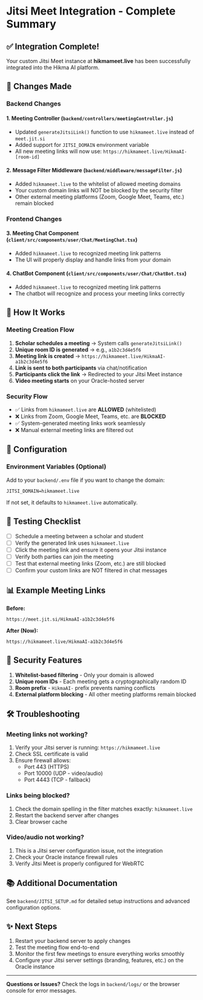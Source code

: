 # Jitsi Meet Integration - Complete Summary

## ✅ Integration Complete!

Your custom Jitsi Meet instance at **hikmameet.live** has been successfully integrated into the Hikma AI platform.

## 🔧 Changes Made

### Backend Changes

#### 1. **Meeting Controller** (`backend/controllers/meetingController.js`)
- Updated `generateJitsiLink()` function to use `hikmameet.live` instead of `meet.jit.si`
- Added support for `JITSI_DOMAIN` environment variable
- All new meeting links will now use: `https://hikmameet.live/HikmaAI-[room-id]`

#### 2. **Message Filter Middleware** (`backend/middleware/messageFilter.js`)
- Added `hikmameet.live` to the whitelist of allowed meeting domains
- Your custom domain links will NOT be blocked by the security filter
- Other external meeting platforms (Zoom, Google Meet, Teams, etc.) remain blocked

### Frontend Changes

#### 3. **Meeting Chat Component** (`client/src/components/user/Chat/MeetingChat.tsx`)
- Added `hikmameet.live` to recognized meeting link patterns
- The UI will properly display and handle links from your domain

#### 4. **ChatBot Component** (`client/src/components/user/Chat/ChatBot.tsx`)
- Added `hikmameet.live` to recognized meeting link patterns
- The chatbot will recognize and process your meeting links correctly

## 🚀 How It Works

### Meeting Creation Flow

1. **Scholar schedules a meeting** → System calls `generateJitsiLink()`
2. **Unique room ID is generated** → e.g., `a1b2c3d4e5f6`
3. **Meeting link is created** → `https://hikmameet.live/HikmaAI-a1b2c3d4e5f6`
4. **Link is sent to both participants** via chat/notification
5. **Participants click the link** → Redirected to your Jitsi Meet instance
6. **Video meeting starts** on your Oracle-hosted server

### Security Flow

- ✅ Links from `hikmameet.live` are **ALLOWED** (whitelisted)
- ❌ Links from Zoom, Google Meet, Teams, etc. are **BLOCKED**
- ✅ System-generated meeting links work seamlessly
- ❌ Manual external meeting links are filtered out

## 📝 Configuration

### Environment Variables (Optional)

Add to your `backend/.env` file if you want to change the domain:

```env
JITSI_DOMAIN=hikmameet.live
```

If not set, it defaults to `hikmameet.live` automatically.

## 🧪 Testing Checklist

- [ ] Schedule a meeting between a scholar and student
- [ ] Verify the generated link uses `hikmameet.live`
- [ ] Click the meeting link and ensure it opens your Jitsi instance
- [ ] Verify both parties can join the meeting
- [ ] Test that external meeting links (Zoom, etc.) are still blocked
- [ ] Confirm your custom links are NOT filtered in chat messages

## 📊 Example Meeting Links

**Before:**
```
https://meet.jit.si/HikmaAI-a1b2c3d4e5f6
```

**After (Now):**
```
https://hikmameet.live/HikmaAI-a1b2c3d4e5f6
```

## 🔐 Security Features

1. **Whitelist-based filtering** - Only your domain is allowed
2. **Unique room IDs** - Each meeting gets a cryptographically random ID
3. **Room prefix** - `HikmaAI-` prefix prevents naming conflicts
4. **External platform blocking** - All other meeting platforms remain blocked

## 🛠️ Troubleshooting

### Meeting links not working?
1. Verify your Jitsi server is running: `https://hikmameet.live`
2. Check SSL certificate is valid
3. Ensure firewall allows:
   - Port 443 (HTTPS)
   - Port 10000 (UDP - video/audio)
   - Port 4443 (TCP - fallback)

### Links being blocked?
1. Check the domain spelling in the filter matches exactly: `hikmameet.live`
2. Restart the backend server after changes
3. Clear browser cache

### Video/audio not working?
1. This is a Jitsi server configuration issue, not the integration
2. Check your Oracle instance firewall rules
3. Verify Jitsi Meet is properly configured for WebRTC

## 📚 Additional Documentation

See `backend/JITSI_SETUP.md` for detailed setup instructions and advanced configuration options.

## ✨ Next Steps

1. Restart your backend server to apply changes
2. Test the meeting flow end-to-end
3. Monitor the first few meetings to ensure everything works smoothly
4. Configure your Jitsi server settings (branding, features, etc.) on the Oracle instance

---

**Questions or Issues?** Check the logs in `backend/logs/` or the browser console for error messages.

